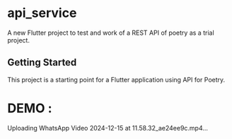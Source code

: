 # api_service

A new Flutter project to test and work of a REST API of poetry as a trial project.

## Getting Started

This project is a starting point for a Flutter application using API for Poetry.

# DEMO :

Uploading WhatsApp Video 2024-12-15 at 11.58.32_ae24ee9c.mp4…

